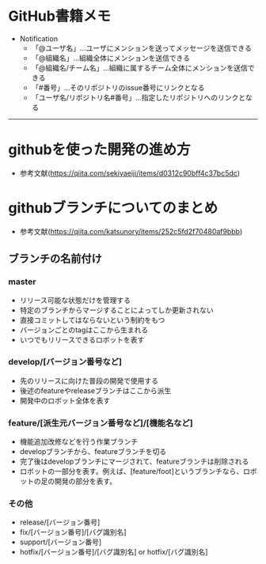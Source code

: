 # GitHub書籍メモ

- Notification
  - 「@ユーザ名」...ユーザにメンションを送ってメッセージを送信できる
  - 「@組織名」...組織全体にメンションを送信できる
  - 「@組織名/チーム名」...組織に属するチーム全体にメンションを送信できる
  - 「#番号」...そのリポジトリのissue番号にリンクとなる
  - 「ユーザ名/リポジトリ名#番号」...指定したリポジトリへのリンクとなる




---

# githubを使った開発の進め方
- 参考文献(https://qiita.com/sekiyaeiji/items/d0312c90bff4c37bc5dc)

# githubブランチについてのまとめ  
- 参考文献(https://qiita.com/katsunory/items/252c5fd2f70480af9bbb)
## ブランチの名前付け
### master
- リリース可能な状態だけを管理する
- 特定のブランチからマージすることによってしか更新されない
- 直接コミットしてはならないという制約をもつ
- バージョンごとのtagはここから生まれる
- いつでもリリースできるロボットを表す

### develop/[バージョン番号など]
- 先のリリースに向けた普段の開発で使用する
- 後述のfeatureやreleaseブランチはここから派生
- 開発中のロボット全体を表す

### feature/[派生元バージョン番号など]/[機能名など]
- 機能追加改修などを行う作業ブランチ
- developブランチから、featureブランチを切る
- 完了後はdevelopブランチにマージされて、featureブランチは削除される
- ロボットの一部分を表す。例えば、[feature/foot]というブランチなら、ロボットの足の開発の部分を表す。

### その他
- release/[バージョン番号]
- fix/[バージョン番号]/[バグ識別名]
- support/[バージョン番号]
- hotfix/[バージョン番号]/[バグ識別名] or hotfix/[バグ識別名]
